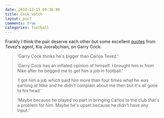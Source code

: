 ```yaml
---
date: 2010-12-15 09:36:00
title: Cock watch
layout: post
comments: true
categories: football
---
```

Frankly I think the pair deserve each other but some excellent
[quotes][] from Tevez's agent, Kia Joorabchian, on Garry Cock.

> ‘Garry Cock thinks he's bigger than Carlos Tevez.'
>
> ‘Garry Cock has an inflated opinion of himself. I brought him in from
> Nike after he begged me to get him a job in football.'
>
> ‘I got him a job which paid him more than four times what he was
> earning at Nike and he didn't complain about me then but it's all gone
> to his head.'
>
> ‘Maybe because he played no part in bringing Carlos to the club that's
> a problem for him. Maybe he's upset because he didn't have any input.'

[quotes]: http://uk.eurosport.yahoo.com/football/early-doors/article/303175/
